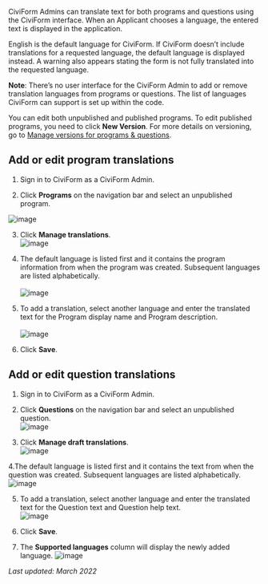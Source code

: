 CiviForm Admins can translate text for both programs and questions using the CiviForm interface. When an Applicant chooses a language, the entered text is displayed in the application. 

English is the default language for CiviForm. If CiviForm doesn’t include translations for a requested language, the default language is displayed instead. A warning also appears stating the form is not fully translated into the requested language.

**Note**: There’s no user interface for the CiviForm Admin to add or remove translation languages from programs or questions. The list of languages CiviForm can support is set up within the code.

You can edit both unpublished and published programs. To edit published programs, you need to click **New Version**. For more details on versioning, go to [Manage versions for programs & questions](https://github.com/seattle-uat/documents/wiki/Manage-versions-for-programs-&-questions).

## Add or edit program translations

1. Sign in to CiviForm as a CiviForm Admin.

2. Click **Programs** on the navigation bar and select an unpublished program.

![image](https://user-images.githubusercontent.com/98119305/156823969-78ccb796-d08e-422c-9753-b508380e0848.png)

3. Click **Manage translations**.  <br>
![image](https://user-images.githubusercontent.com/98119305/156825855-5f412056-b00d-445d-a976-ed17bc17d5d5.png)


4. The default language is listed first and it contains the program information from when the program was created. Subsequent languages are listed alphabetically.<br><br>
![image](https://user-images.githubusercontent.com/98119305/156820867-c26331c9-cc7d-431a-803b-111904844b86.png)

5. To add a translation, select another language and enter the translated text for the Program display name and Program description.<br>
<br>![image](https://user-images.githubusercontent.com/98119305/156821120-29f5f0b4-0644-43e1-b6bc-d75a7835f37c.png)

6. Click **Save**.<br>



## Add or edit question translations

1. Sign in to CiviForm as a CiviForm Admin.

2. Click **Questions** on the navigation bar and select an unpublished question. <br>
![image](https://user-images.githubusercontent.com/98119305/156826335-20d69960-3eb5-4de5-8f5c-f372fb1b9afd.png)

3. Click **Manage draft translations**.<br>
![image](https://user-images.githubusercontent.com/98119305/156822400-08c25717-8fef-4928-b094-14dda35129e6.png)

4.The default language is listed first and it contains the text from when the question was created. Subsequent languages are listed alphabetically.<br>
![image](https://user-images.githubusercontent.com/98119305/156827015-424c1637-1b01-4645-b648-ad7e8b88c66f.png)

5. To add a translation, select another language and enter the translated text for the Question text and Question help text.<br>
![image](https://user-images.githubusercontent.com/98119305/156823577-fdec48ed-7ced-4ce0-9183-bb200e293ef3.png)

6. Click **Save**.

7. The **Supported languages** column will display the newly added language.
![image](https://user-images.githubusercontent.com/98119305/156827418-05e4fd5b-219b-4cb9-a0bc-5d438952af97.png)


_Last updated: March 2022_